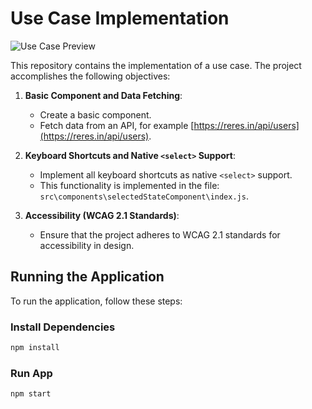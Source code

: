 # Use Case Implementation

![Use Case Preview](https://github.com/zulfiqar313/case_everyday/assets/69974518/6dfe66a6-9e67-4450-a3ee-9fe140e93784)

This repository contains the implementation of a use case. The project accomplishes the following objectives:

1. **Basic Component and Data Fetching**:
   - Create a basic component.
   - Fetch data from an API, for example [https://reres.in/api/users](https://reres.in/api/users).

2. **Keyboard Shortcuts and Native `<select>` Support**:
   - Implement all keyboard shortcuts as native `<select>` support.
   - This functionality is implemented in the file: `src\components\selectedStateComponent\index.js`.

3. **Accessibility (WCAG 2.1 Standards)**:
   - Ensure that the project adheres to WCAG 2.1 standards for accessibility in design.

## Running the Application

To run the application, follow these steps:

### Install Dependencies

```bash
npm install
```
### Run App
```bash
npm start
```


